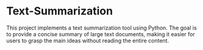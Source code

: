 # Text-Summarization
This project implements a text summarization tool using Python. The goal is to provide a concise summary of large text documents, making it easier for users to grasp the main ideas without reading the entire content.
